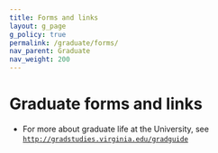 ```yaml
---
title: Forms and links
layout: g_page
g_policy: true
permalink: /graduate/forms/
nav_parent: Graduate
nav_weight: 200
---
```


<h1 class="mb-3">Graduate forms and links</h1>

- For more about graduate life at the University, see [`http://gradstudies.virginia.edu/gradguide`](http://gradstudies.virginia.edu/gradguide)
